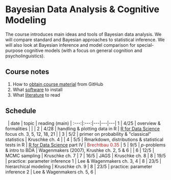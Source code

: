 # Bayesian Data Analysis & Cognitive Modeling

The course introduces main ideas and tools of Bayesian data analysis. We will compare standard and Bayesian approaches to statistical inference. We will also look at Bayesian inference and model comparison for special-purpose cognitive models (with a focus on general cognition and psycholinguistics).

## Course notes

1. How to [obtain course material](notes/01_github.md) from GitHub
2. What [software](notes/02_software.md) to install
3. What [literature](notes/03_literature.md) to read



## Schedule

&nbsp; | date | topic | reading (main) | 
:---:|:---:|---|---|---|
1 | 4/25 | overview & formalities |  | |
2 | 4/28 | handling & plotting data in R | [R for Data Science](http://r4ds.had.co.nz) focus ch. 3, 5, 12, 18, 21 | |
3 | 5/2 | primer on probability & "classical" statistics | Kruschke ch. 4 | |
4 | 5/5 | Rmarkdown, distributions & statistical tests in R | [R for Data Science](http://r4ds.had.co.nz) part IV | <span style = "color:firebrick">Brechtbau 0.35</span> |
5 | 9/5 | $p$-problems & intro to BDA | Wagenmakers (2007), Krushke ch. 2, 5 & 6 |  |
6 | 12/5 | MCMC sampling | Kruschke ch. 7 | 
7 | 16/5 | JAGS | Kruschke ch. 8 | 
8 | 19/5 | practice: parameter inference 1 | Lee & Wagenmakers ch. 3, 4 | 
8 | 23/5 | hierarchical modeling | Kruschke ch. 9 | 
8 | 23/5 | practice: parameter inference 2 | Lee & Wagenmakers ch. 5, 6 | 